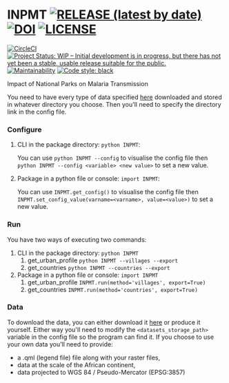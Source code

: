 # INPMT [![RELEASE (latest by date)](https://img.shields.io/github/v/release/pierre-manchon/INPMT)](https://github.com/pierre-manchon/INPMT/releases/latest) [![DOI](https://zenodo.org/badge/DOI/10.5281/zenodo.5269134.svg)](https://doi.org/10.5281/zenodo.5269134) [![LICENSE](https://img.shields.io/github/license/pierre-manchon/INPMT)](https://www.gnu.org/licenses/gpl-3.0.en.html)
[![CircleCI](https://circleci.com/gh/pierre-manchon/INPMT/tree/main.svg?style=svg)](https://circleci.com/gh/pierre-manchon/INPMT/tree/main)
[![Project Status: WIP – Initial development is in progress, but there has not yet been a stable, usable release suitable for the public.](https://www.repostatus.org/badges/latest/wip.svg)](https://www.repostatus.org/#wip)
[![Maintainability](https://api.codeclimate.com/v1/badges/f1888eb8938e688ad438/maintainability)](https://codeclimate.com/github/pierre-manchon/INPMT/maintainability)
[![Code style: black](https://img.shields.io/badge/code%20style-black-000000.svg)](https://github.com/psf/black)

Impact of National Parks on Malaria Transmission

You need to have every type of data specified [here](#data) downloaded and stored in whatever directory you choose.
Then you'll need to specify the directory link in the config file.

### Configure
1. CLI in the package directory: `python INPMT`:

   You can use `python INPMT --config` to visualise the config file then `python INPMT --config <variable> <new value>` to set a new value.

2. Package in a python file or console: `import INPMT`:

   You can use `INPMT.get_config()` to visualise the config file then `INPMT.set_config_value(varname=<varname>, value=<value>)` to set a new value.

### Run
You have two ways of executing two commands:

1. CLI in the package directory: `python INPMT`
    1. get_urban_profile `python INPMT --villages --export`
    2. get_countries `python INPMT --countries --export`
4. Package in a python file or console: `import INPMT`
    1. get_urban_profile `INPMT.run(method='villages', export=True)`
    2. get_countries `INPMT.run(method='countries', export=True)`

### Data
To download the data, you can either download it [here]() or produce it yourself.
Either way you'll need to modify the `<datasets_storage_path>` variable in the config file so the program can find it.
If you choose to use your own data you'll need to provide:
- a .qml (legend file) file along with your raster files,
- data at the scale of the African continent,
- data projected to WGS 84 / Pseudo-Mercator (EPSG:3857)
